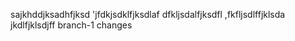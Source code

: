 sajkhddjksadhfjksd
'jfdkjsdklfjksdlaf
dfkljsdalfjksdfl
,fkfljsdlffjklsda
jkdlfjklsdjff
branch-1 changes